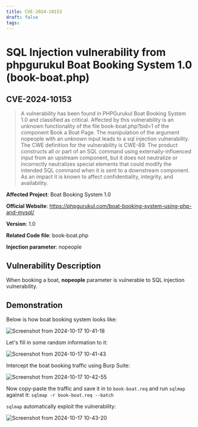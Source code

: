 ```yaml
---
title: CVE-2024-10153
draft: false
tags:
---
```

# SQL Injection vulnerability from phpgurukul Boat Booking System 1.0 (book-boat.php)
## CVE-2024-10153

> A vulnerability has been found in PHPGurukul Boat Booking System 1.0 and classified as critical. Affected by this vulnerability is an unknown functionality of the file book-boat.php?bid=1 of the component Book a Boat Page. The manipulation of the argument nopeople with an unknown input leads to a sql injection vulnerability. The CWE definition for the vulnerability is CWE-89. The product constructs all or part of an SQL command using externally-influenced input from an upstream component, but it does not neutralize or incorrectly neutralizes special elements that could modify the intended SQL command when it is sent to a downstream component. As an impact it is known to affect confidentiality, integrity, and availability.



**Affected Project**: Boat Booking System 1.0

**Official Website**: https://phpgurukul.com/boat-booking-system-using-php-and-mysql/

**Version**: 1.0

**Related Code file**: book-boat.php

**Injection parameter**: nopeople

## Vulnerability Description

When booking a boat, **nopeople** parameter is vulnerable to SQL injection vulnerability.

## Demonstration
Below is how boat booking system looks like:

![Screenshot from 2024-10-17 10-41-18](https://github.com/user-attachments/assets/78ed07f8-0f9a-49da-b904-7ae0775da89d)


Let's fill in some random information to it:

![Screenshot from 2024-10-17 10-41-43](https://github.com/user-attachments/assets/4387680e-5df0-46da-bda4-ea8ca3e2efbb)

Intercept the boat booking traffic using Burp Suite:

![Screenshot from 2024-10-17 10-42-55](https://github.com/user-attachments/assets/939a59c2-d7aa-4725-85f0-8b59dd4b0f73)

Now copy-paste the traffic and save it in to `book-boat.req` and run `sqlmap` against it: `sqlmap -r book-boat.req --batch`

`sqlmap` automatically exploit the vulnerability:

![Screenshot from 2024-10-17 10-43-20](https://github.com/user-attachments/assets/ce58be7b-10d1-42eb-93d0-270aa6bab7ba)